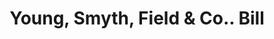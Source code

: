 ---
doi: 10.7916/D8V13GZM
date_other: '1900'
date_other_textual: 1900-1909
form: printed ephemera
genre:
- Invoices
name:
- Young, Smyth, Field & Co.
object_in_context_url: https://biggert.cul.columbia.edu/items/view/ave_biggert_01459
subject_hierarchical_geographic:
- Philadelphia, Pennsylvania, United States
subject_name:
- Young, Smyth, Field & Co.
title: Young, Smyth, Field & Co.. Bill
sort_title: Young, Smyth, Field & Co.. Bill
call_number: ave_biggert_01459
coordinates:
- 40.00944444444445,-75.13333333333334
pid: ave_biggert_01459
identifiers: ave_biggert_01459
thumbnail: https://derivativo-2.library.columbia.edu/iiif/2/ldpd:344715/full/!256,256/0/native.jpg
permalink: /biggert/ave_biggert_01459/
layout: iiif-image-page
---